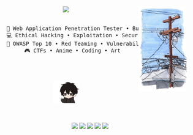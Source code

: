 <div align="center">
  <img src="https://github.com/Redd255/Redd255/blob/main/ast/field30b.png" width="25%" align="right" />
  <img src="https://readme-typing-svg.demolab.com?font=Inconsolata&weight=500&size=50&duration=4000&pause=300&color=A7A459&center=true&vCenter=true&multiline=true&repeat=false&random=false&width=1300&height=140&lines=Hello,+I+am+Redd255;I'm+a+Web+App+Penetration+Tester+%E2%9C%A9" width="70%" />
  <br><br>
  <pre>
    💼 Web Application Penetration Tester • Bug Bounty Hunter
    💻 Ethical Hacking • Exploitation • Security
    📖 OWASP Top 10 • Red Teaming • Vulnerability Research
    🎮 CTFs • Anime • Coding • Art
  </pre>
  <br><br>
  <img src="https://github.com/Redd255/Redd255/blob/main/ast/wave-hi.gif" height="60" />
  <br><br><br>

  [![](https://img.shields.io/badge/LinkedIn-0A66C2)](http://linkedin.com/in/yourprofile)
  [![](https://img.shields.io/badge/Twitter-1DA1F2)](https://twitter.com/yourhandle)
  [![](https://img.shields.io/badge/HackTheBox-9FEF00)](https://app.hackthebox.com/profile/yourprofile)
  [![](https://img.shields.io/badge/Bugcrowd-F26822)](https://bugcrowd.com/yourprofile)
  [![](https://img.shields.io/badge/TryHackMe-212C42)](https://tryhackme.com/p/youssefhayyani)
</div>

